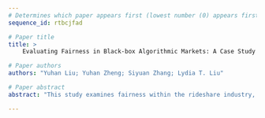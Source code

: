 ```yaml
--- 
# Determines which paper appears first (lowest number (0) appears first)
sequence_id: rtbcjfad

# Paper title 
title: >
	Evaluating Fairness in Black-box Algorithmic Markets: A Case Study of Ride Sharing in Chicago

# Paper authors 
authors: "Yuhan Liu; Yuhan Zheng; Siyuan Zhang; Lydia T. Liu"

# Paper abstract 
abstract: "This study examines fairness within the rideshare industry, focusing on both drivers' wages and riders' trip fares. Through quantitative analysis, we found that drivers' hourly wages are significantly influenced by factors such as race/ethnicity, health insurance status, tenure to the platform, and working hours. Despite platforms' policies not intentionally embedding biases, disparities persist based on these characteristics. For ride fares, we propose a method to audit the pricing policy of a proprietary algorithm by replicating it; we conduct a hypothesis test to determine if the predicted rideshare fare is greater than the taxi fare, taking into account the approximation error in the replicated model. Challenges in accessing data and transparency hinder our ability to isolate discrimination from other factors, underscoring the need for collaboration with rideshare platforms and drivers to enhance fairness in algorithmic wage determination and pricing."

--- 
```

